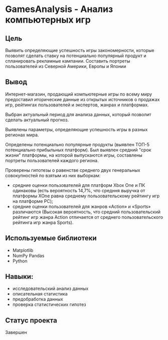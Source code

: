 # GamesAnalysis - Анализ компьютерных игр


## Цель

Выявить определяющие успешность игры закономерности, которые позволят сделать ставку на потенциально популярный продукт и спланировать рекламные кампании.
Составить портреты пользователей из Северной Америки, Европы и Японии

## Вывод

Интернет-магазин, продающий компьютерные игры по всему миру предоставил иторические данные из открытых источников о продажах игр, рейтингах пользователей и экспертов, жанрах и платформах. 

Выбран актуальный период для анализа данных, который позволит сделать актуальный прогноз.

Выявлены параметры, определяющие успешность игры в разных регионах мира.

Определены потенциально популярные продукты (выявлен ТОП-5 потенциально прибыльных платформ). Был выявлен средний "срок жизни" платформы, на которой выпускаются игры, составлены портреты пользователей каждого региона.

Проверены гипотезы о равенстве среднего двух генеральных совокупностей по взятым из них выборкам: 
- средние оценки пользователей для платформ Xbox One и ПК одинаковы (есть вероятность 14,7%, что средння выручка от платформы XOne равна среднему пользовательскому рейтингу игр на платформе PC); 
- средние оценки пользователей для жанров «Action» и «Sports» различаются (Высокая вероятность, что средний пользовательский рейтинг игр жанра Action отличается от среднего пользовательского рейтинга игр жанра Sports). 

## Используемые библиотеки
- Matplotlib 
- NumPy Pandas
- Python

## Навыки:
- исследовательский анализ данных
- описательная статистика
- предобработка данных
- проверка статистических гипотез

## Статус проекта

Завершен
